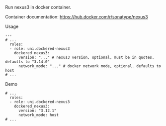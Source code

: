 Run nexus3 in docker container.

Container documentation: https://hub.docker.com/r/sonatype/nexus3

Usage
```
---
# ...
  roles:
  - role: uni.dockered-nexus3
    dockered_nexus3:
      version: "..." # nexus3 version, optional, must be in quotes. defaults to "3.14.0"
      network_mode: "..." # docker network mode, optional. defaults to host
# ...
```

Demo
```
# ...
  roles:
  - role: uni.dockered-nexus3
    dockered_nexus3:
      version: "3.12.1"
      network_mode: host
# ...
```
